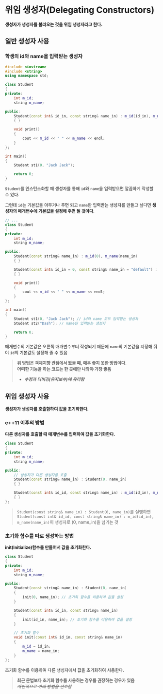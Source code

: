 # 위임 생성자(Delegating Constructors)
**생성자가 생성자를 불러오는 것을 위임 생성자라고 한다.**

## 일반 생성자 사용
### 학생의 id와 name을 입력받는 생성자
```cpp
#include <iostream>
#include <string>
using namespace std;

class Student
{
private:
	int m_id;
	string m_name;

public:
	Student(const int& id_in, const string& name_in) : m_id(id_in), m_name(name_in) // id와 name을 입력받음
	{ }

	void print()
	{
		cout << m_id << " " << m_name << endl;
	}
};

int main()
{
	Student st1(0, "Jack Jack");

	return 0;
}
```
`Student`를 인스턴스화할 때 생성자를 통해 `id`와 `name`을 입력받으면 깔끔하게 작성할 수 있다.


그런데 `id`는 기본값을 아무거나 주면 되고 `name`만 입력받는 생성자를 만들고 싶다면 **생성자의 매개변수에  기본값을 설정해 주면 될 것이다.**

```cpp
// ... 
class Student
{
private:
	int m_id;
	string m_name;

public:
	Student(const string& name_in) : m_id(0), m_name(name_in)
	{ }

	Student(const int& id_in = 0, const string& name_in = "default") : m_id(id_in), m_name(name_in)
	{ }

	void print()
	{
		cout << m_id << " " << m_name << endl;
	}
};

int main()
{
	Student st1(0, "Jack Jack"); // id와 name 모두 입력받는 생성자
	Student st2("Dash"); // name만 입력받는 생성자

	return 0;
}
```

매개변수의 기본값은 오른쪽 매개변수부터 작성되기 때문에 `name`의 기본값을 지정해 줘야 `id`의 기본값도 설정해 줄 수 있음


> **위 방법은 객체지향 관점에서 봤을 때, 매우 좋지 못한 방법이다.** <br>
> **어떠한 기능을 하는 코드는 한 곳에만 나와야 가장 좋음** <br>
> - ***수정과 디버깅(유지보수)에 유리함***

## 위임 생성자 사용
**생성자가 생성자를 호출함하여 값을 초기화한다.**

###  c++11 이후의 방법
**다른 생성자를 호출할 때 매개변수를 입력하여 값을 초기화한다.**
```cpp
class Student
{
private:
	int m_id;
	string m_name;

public:
    // 생성자가 다른 생성자를 호출 
	Student(const string& name_in) : Student(0, name_in)
	{ }

	Student(const int& id_id, const string& name_in) : m_id(id_in), m_name(name_in)
	{ }
};
```
> `Student(const string& name_in) : Student(0, name_in)`를 실행하면 `Student(const int& id_id, const string& name_in) : m_id(id_in), m_name(name_in)`이 생성자로 (0, name_in)을 넘기는 것

### 초기화 함수를 따로 생성하는 방법
**init(Initialize)함수를 만들어서 값을 초기화한다.**
```cpp
class Student
{
private:
	int m_id;
	string m_name;

public:
	Student(const string& name_in) : Student(0, name_in)
	{
		init(0, name_in); // 초기화 함수를 이용하여 값을 설정
	}

	Student(const int& id_in, const string& name_in)
	{
		init(id_in, name_in); // 초기화 함수를 이용하여 값을 설정
	}

    // 초기화 함수
	void init(const int& id_in, const string& name_in)
	{
		m_id = id_in;
		m_name = name_in;
	}
};
```
초기화 함수를 이용하여 다른 생성자에서 값을 초기화하여 사용한다.
> **최근 문법보다 초기화 함수를 사용하는 경우를 권장하는 경우가 있음**<br>
> ~~*개인적으로 아래 방법을 선호함*~~